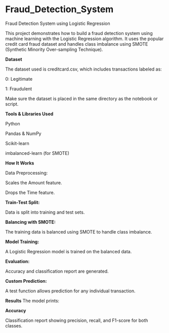 # Fraud_Detection_System
Fraud Detection System using Logistic Regression

This project demonstrates how to build a fraud detection system using machine learning with the Logistic Regression algorithm. It uses the popular credit card fraud dataset and handles class imbalance using SMOTE (Synthetic Minority Over-sampling Technique).

**Dataset**

The dataset used is creditcard.csv, which includes transactions labeled as:

0: Legitimate

1: Fraudulent

Make sure the dataset is placed in the same directory as the notebook or script.

**Tools & Libraries Used**

Python

Pandas & NumPy

Scikit-learn

imbalanced-learn (for SMOTE)

**How It Works**

Data Preprocessing:

Scales the Amount feature.

Drops the Time feature.

**Train-Test Split:**

Data is split into training and test sets.

**Balancing with SMOTE:**

The training data is balanced using SMOTE to handle class imbalance.

**Model Training:**

A Logistic Regression model is trained on the balanced data.

**Evaluation:**

Accuracy and classification report are generated.

**Custom Prediction:**

A test function allows prediction for any individual transaction.

**Results**
The model prints:

**Accuracy**

Classification report showing precision, recall, and F1-score for both classes.
